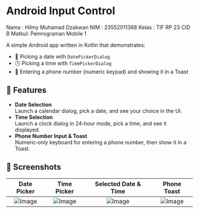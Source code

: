 # Android Input Control
Nama  : Hilmy Muhamad Dzakwan
NIM   : 23552011368
Kelas : TIF RP 23 CID B
Matkul: Pemrograman Mobile 1

A simple Android app written in Kotlin that demonstrates:

- 📅 Picking a date with `DatePickerDialog`  
- 🕒 Picking a time with `TimePickerDialog`  
- 📱 Entering a phone number (numeric keypad) and showing it in a Toast  


## 🚀 Features

- **Date Selection**  
  Launch a calendar dialog, pick a date, and see your choice in the UI.  
- **Time Selection**  
  Launch a clock dialog in 24‑hour mode, pick a time, and see it displayed.  
- **Phone Number Input & Toast**  
  Numeric‑only keyboard for entering a phone number, then show it in a Toast.  


## 📸 Screenshots

| Date Picker | Time Picker | Selected Date & Time | Phone Toast |
|:-----------:|:-----------:|:-----------:|:-----------:|
| ![Image](https://github.com/user-attachments/assets/54931013-8ec0-4c86-b764-a5d55e9a10cd) | ![Image](https://github.com/user-attachments/assets/c2a913bf-1fdb-4fbb-a42d-3a4e8bb7c069) | ![Image](https://github.com/user-attachments/assets/9d2a20f5-901a-49c9-8693-791cc6aef1a3) | ![Image](https://github.com/user-attachments/assets/8c1f992b-fd19-43f4-96f7-7ccdf0faefee) |



